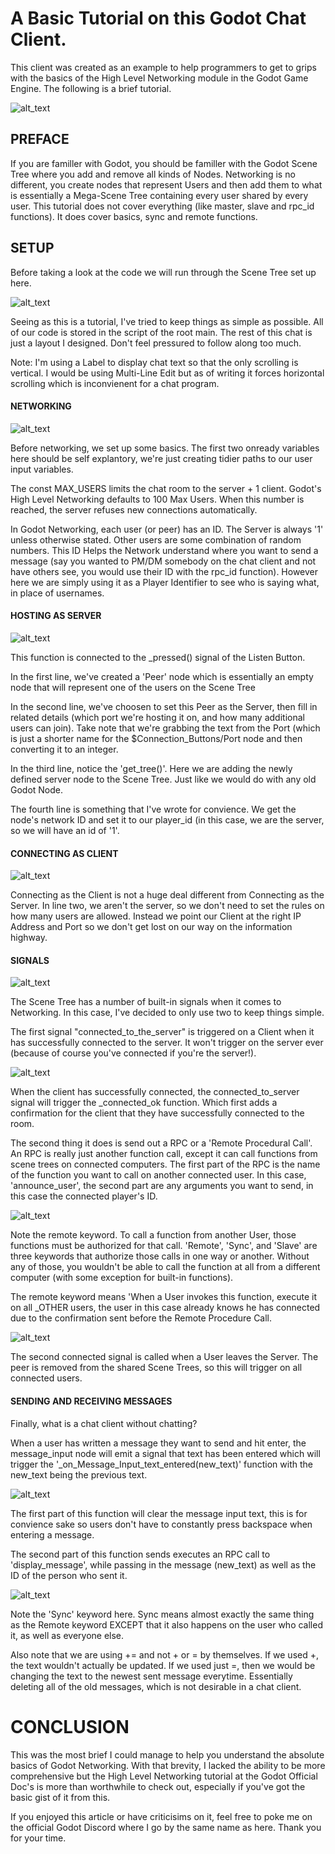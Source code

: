 # A Basic Tutorial on this Godot Chat Client. 

This client was created as an example to help programmers to get to grips with the basics of the High Level Networking module in the Godot Game Engine. The following is a brief tutorial. 

![alt_text](https://i.imgur.com/bUvuAiF.png)

## PREFACE

If you are familler with Godot, you should be familler with the Godot Scene Tree where you add and remove all kinds of Nodes. Networking is no different, you create nodes that represent Users and then add them to what is essentially a Mega-Scene Tree containing every user shared by every user. This tutorial does not cover everything (like master, slave and rpc_id functions). It does cover basics, sync and remote functions.  

## SETUP

Before taking a look at the code we will run through the Scene Tree set up here.

![alt_text](https://imgur.com/XlFdhRQ.png)

Seeing as this is a tutorial, I've tried to keep things as simple as possible. All of our code is stored in the script of the root main. The rest of this chat is just a layout I designed. Don't feel pressured to follow along too much.

Note: I'm using a Label to display chat text so that the only scrolling is vertical. I would be using Multi-Line Edit but as of writing it forces horizontal scrolling which is inconvienent for a chat program.

#### NETWORKING

![alt_text](https://i.imgur.com/3P086Tr.png)

Before networking, we set up some basics. The first two onready variables here should be self explantory, we're just creating tidier paths to our user input variables. 

The const MAX_USERS limits the chat room to the server + 1 client. Godot's High Level Networking defaults to 100 Max Users. When this number is reached, the server refuses new connections automatically.

In Godot Networking, each user (or peer) has an ID. The Server is always '1' unless otherwise stated. Other users are some combination of random numbers. This ID Helps the Network understand where you want to send a message (say you wanted to PM/DM somebody on the chat client and not have others see, you would use their ID with the rpc_id function). However here we are simply using it as a Player Identifier to see who is saying what, in place of usernames.

#### HOSTING AS SERVER

![alt_text](https://i.imgur.com/SncdECk.png)

This function is connected to the _pressed() signal of the Listen Button. 

In the first line, we've created a 'Peer' node which is essentially an empty node that will represent one of the users on the Scene Tree

In the second line, we've choosen to set this Peer as the Server, then fill in related details (which port we're hosting it on, and how many additional users can join). Take note that we're grabbing the text from the Port (which is just a shorter name for the $Connection_Buttons/Port node and then converting it to an integer.

In the third line, notice the 'get_tree()'. Here we are adding the newly defined server node to the Scene Tree. Just like we would do with any old Godot Node. 

The fourth line is something that I've wrote for convience. We get the node's network ID and set it to our player_id (in this case, we are the server, so we will have an id of '1'. 

#### CONNECTING AS CLIENT

![alt_text](https://i.imgur.com/kmEHKxq.png)

Connecting as the Client is not a huge deal different from Connecting as the Server. In line two, we aren't the server, so we don't need to set the rules on how many users are allowed. Instead we point our Client at the right IP Address and Port so we don't get lost on our way on the information highway. 

#### SIGNALS

![alt_text](https://i.imgur.com/sgXtq0M.png)

The Scene Tree has a number of built-in signals when it comes to Networking. In this case, I've decided to only use two to keep things simple. 

The first signal "connected_to_the_server" is triggered on a Client when it has successfully connected to the server. It won't trigger on the server ever (because of course you've connected if you're the server!). 

![alt_text](https://i.imgur.com/XMUy3k9.png)

When the client has successfully connected, the connected_to_server signal will trigger the _connected_ok function. Which first adds a confirmation for the client that they have successfully connected to the room. 

The second thing it does is send out a RPC or a 'Remote Procedural Call'. An RPC is really just another function call, except it can call functions from scene trees on connected computers. The first part of the RPC is the name of the function you want to call on another connected user. In this case, 'announce_user', the second part are any arguments you want to send, in this case the connected player's ID. 

![alt_text](https://i.imgur.com/2HigHOF.png)

Note the remote keyword. To call a function from another User, those functions must be authorized for that call. 'Remote', 'Sync', and 'Slave' are three keywords that authorize those calls in one way or another. Without any of those, you wouldn't be able to call the function at all from a different computer (with some exception for built-in functions).

The remote keyword means 'When a User invokes this function, execute it on all _OTHER users, the user in this case already knows he has connected due to the confirmation sent before the Remote Procedure Call. 

![alt_text](https://i.imgur.com/UkbiAVZ.png)

The second connected signal is called when a User leaves the Server. The peer is removed from the shared Scene Trees, so this will trigger on all connected users. 

#### SENDING AND RECEIVING MESSAGES

Finally, what is a chat client without chatting? 

When a user has written a message they want to send and hit enter, the message_input node will emit a signal that text has been entered which will trigger the '_on_Message_Input_text_entered(new_text)' function with the new_text being the previous text. 

![alt_text](https://i.imgur.com/vof08rj.png)

The first part of this function will clear the message input text, this is for convience sake so users don't have to constantly press backspace when entering a message. 

The second part of this function sends executes an RPC call to 'display_message', while passing in the message (new_text) as well as the ID of the person who sent it. 

![alt_text](https://i.imgur.com/WVbE6bJ.png)

Note the 'Sync' keyword here. Sync means almost exactly the same thing as the Remote keyword EXCEPT that it also happens on the user who called it, as well as everyone else. 

Also note that we are using += and not + or = by themselves. If we used +, the text wouldn't actually be updated. If we used just =, then we would be changing the text to the newest sent message everytime. Essentially deleting all of the old messages, which is not desirable in a chat client. 

# CONCLUSION

This was the most brief I could manage to help you understand the absolute basics of Godot Networking. With that brevity, I lacked the ability to be more comprehensive but the High Level Networking tutorial at the Godot Official Doc's is more than worthwhile to check out, especially if you've got the basic gist of it from this. 

If you enjoyed this article or have criticisims on it, feel free to poke me on the official Godot Discord where I go by the same name as here. Thank you for your time.

